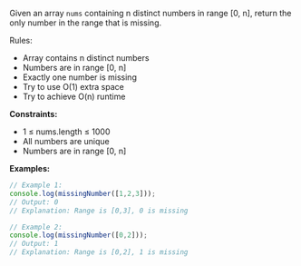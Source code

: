 Given an array `nums` containing n distinct numbers in range [0, n], return the only number in the range that is missing.

Rules:
- Array contains n distinct numbers
- Numbers are in range [0, n]
- Exactly one number is missing
- Try to use O(1) extra space
- Try to achieve O(n) runtime

**Constraints:**
- 1 ≤ nums.length ≤ 1000
- All numbers are unique
- Numbers are in range [0, n]

**Examples:**
```typescript
// Example 1:
console.log(missingNumber([1,2,3]));
// Output: 0
// Explanation: Range is [0,3], 0 is missing

// Example 2:
console.log(missingNumber([0,2]));
// Output: 1
// Explanation: Range is [0,2], 1 is missing
```
